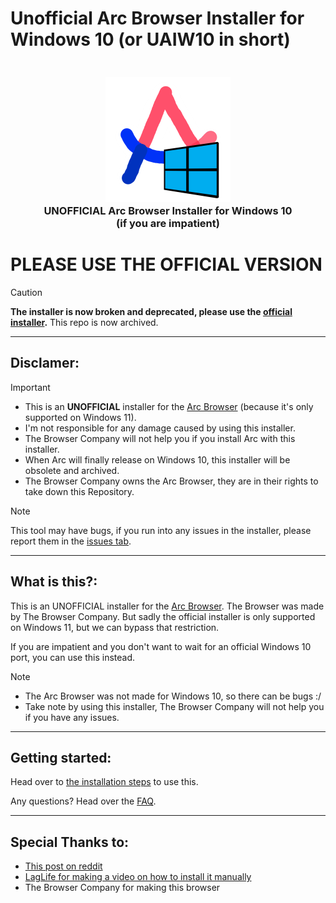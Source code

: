 # Unofficial Arc Browser Installer for Windows 10 (or UAIW10 in short)
<h3 align="center">
  <br>
  <img src="https://github.com/LariVille/Arc_Installer_Windows_10/blob/main/Logo.png" alt="Pygafi logo"/>
  <br>
  <b>UNOFFICIAL Arc Browser Installer for Windows 10</b>
  <br>
  <b>(if you are impatient)</b>
</h3>

# PLEASE USE THE OFFICIAL VERSION
>[!CAUTION]
> **The installer is now broken and deprecated, please use the [official installer](https://arc.net/).**
> This repo is now archived.


***

## Disclamer:
> [!IMPORTANT]
> * This is an **UNOFFICIAL** installer for the [Arc Browser](https://arc.net) (because it's only supported on Windows 11).
> * I'm not responsible for any damage caused by using this installer.
> * The Browser Company will not help you if you install Arc with this installer.
> * When Arc will finally release on Windows 10, this installer will be obsolete and archived.
> * The Browser Company owns the Arc Browser, they are in their rights to take down this Repository.


> [!NOTE]
> This tool may have bugs, if you run into any issues in the installer, please report them in the [issues tab](https://github.com/LariVille/Arc_Installer_Windows_10/issues).

***

## What is this?:
This is an UNOFFICIAL installer for the [Arc Browser](https://arc.net). The Browser was made by The Browser Company. But sadly the official installer is only supported on Windows 11, but we can bypass that restriction.

If you are impatient and you don't want to wait for an official Windows 10 port, you can use this instead.

> [!NOTE]
> * The Arc Browser was not made for Windows 10, so there can be bugs :/
> * Take note by using this installer, The Browser Company will not help you if you have any issues.

***

## Getting started:

Head over to [the installation steps](https://github.com/LariVille/Arc_Installer_Windows_10/wiki/Installation) to use this.

Any questions? Head over the [FAQ](https://github.com/LariVille/Arc_Installer_Windows_10/wiki/FAQ).

***

## Special Thanks to:

* [This post on reddit](https://www.reddit.com/r/ArcBrowser/comments/19ej1pz/arc_on_windows_10_latest_build_with_icons_working/)
* [LagLife for making a video on how to install it manually](https://www.youtube.com/watch?v=1fHE_0rN1LY)
* The Browser Company for making this browser
